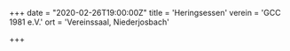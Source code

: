 +++
date = "2020-02-26T19:00:00Z"
title = 'Heringsessen'
verein = 'GCC 1981 e.V.'
ort = 'Vereinssaal, Niederjosbach'

+++

      